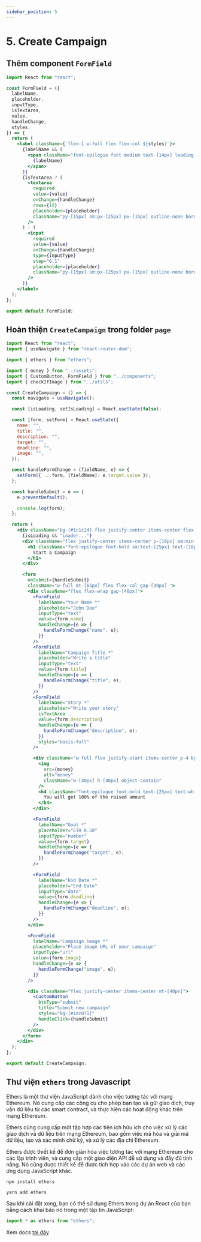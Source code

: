 ```yaml
---
sidebar_position: 5
---
```


# 5. Create Campaign

## Thêm component `FormField`

```jsx
import React from "react";

const FormField = ({
  labelName,
  placeholder,
  inputType,
  isTextArea,
  value,
  handleChange,
  styles,
}) => {
  return (
    <label className={`flex-1 w-full flex flex-col ${styles}`}>
      {labelName && (
        <span className="font-epilogue font-medium text-[14px] leading-[22px] text-[#808191] mb-[10px]">
          {labelName}
        </span>
      )}
      {isTextArea ? (
        <textarea
          required
          value={value}
          onChange={handleChange}
          rows={10}
          placeholder={placeholder}
          className="py-[15px] sm:px-[25px] px-[15px] outline-none border-[1px] border-[#3a3a43] bg-transparent font-epilogue text-white text-[14px] placeholder:text-[#4b5264] rounded-[10px] sm:min-w-[300px] "
        />
      ) : (
        <input
          required
          value={value}
          onChange={handleChange}
          type={inputType}
          step="0.1"
          placeholder={placeholder}
          className="py-[15px] sm:px-[25px] px-[15px] outline-none border-[1px] border-[#3a3a43] bg-transparent font-epilogue text-white text-[14px] placeholder:text-[#4b5264] rounded-[10px] sm:min-w-[300px]"
        />
      )}
    </label>
  );
};

export default FormField;
```

## Hoàn thiện `CreateCampaign` trong folder `page`

```jsx
import React from "react";
import { useNavigate } from "react-router-dom";

import { ethers } from "ethers";

import { money } from "../assets";
import { CustomButton, FormField } from "../components";
import { checkIfImage } from "../utils";

const CreateCampaign = () => {
  const navigate = useNavigate();

  const [isLoading, setIsLoading] = React.useState(false);

  const [form, setForm] = React.useState({
    name: "",
    title: "",
    description: "",
    target: "",
    deadline: "",
    image: "",
  });

  const handleFormChange = (fieldName, e) => {
    setForm({ ...form, [fieldName]: e.target.value });
  };

  const handleSubmit = e => {
    e.preventDefault();

    console.log(form);
  };

  return (
    <div className="bg-[#1c1c24] flex justify-center items-center flex-col rounded-[10px] sm:p-10 p-4">
      {isLoading && "Loader..."}
      <div className="flex justify-center items-center p-[16px] sm:min-w-[380px] bg-[#3a3a43] rounded-[10px]">
        <h1 className="font-epilogue font-bold sm:text-[25px] text-[18px] leading-[38px] text-white">
          Start a Campaign
        </h1>
      </div>

      <form
        onSubmit={handleSubmit}
        className="w-full mt-[65px] flex flex-col gap-[30px] ">
        <div className="flex flex-wrap gap-[40px]">
          <FormField
            labelName="Your Name *"
            placeholder="John Doe"
            inputType="text"
            value={form.name}
            handleChange={e => {
              handleFormChange("name", e);
            }}
          />
          <FormField
            labelName="Campaign Title *"
            placeholder="Write a title"
            inputType="text"
            value={form.title}
            handleChange={e => {
              handleFormChange("title", e);
            }}
          />
          <FormField
            labelName="Story *"
            placeholder="Write your story"
            isTextArea
            value={form.description}
            handleChange={e => {
              handleFormChange("description", e);
            }}
            styles="basis-full"
          />

          <div className="w-full flex justify-start items-center p-4 bg-[#8c6dfd] h-[120px] rounded-[10px]">
            <img
              src={money}
              alt="money"
              className="w-[40px] h-[40px] object-contain"
            />
            <h4 className="font-epilogue font-bold text-[25px] text-white ml-[20px]">
              You will get 100% of the raised amount
            </h4>
          </div>

          <FormField
            labelName="Goal *"
            placeholder="ETH 0.50"
            inputType="number"
            value={form.target}
            handleChange={e => {
              handleFormChange("target", e);
            }}
          />

          <FormField
            labelName="End Date *"
            placeholder="End Date"
            inputType="date"
            value={form.deadline}
            handleChange={e => {
              handleFormChange("deadline", e);
            }}
          />
        </div>

        <FormField
          labelName="Campaign image *"
          placeholder="Place image URL of your campaign"
          inputType="url"
          value={form.image}
          handleChange={e => {
            handleFormChange("image", e);
          }}
        />

        <div className="flex justify-center items-center mt-[40px]">
          <CustomButton
            btnType="submit"
            title="Submit new campaign"
            styles="bg-[#1dc071]"
            handleClick={handleSubmit}
          />
        </div>
      </form>
    </div>
  );
};

export default CreateCampaign;
```

## Thư viện `ethers` trong Javascript

Ethers là một thư viện JavaScript dành cho việc tương tác với mạng Ethereum. Nó cung cấp các công cụ cho phép bạn tạo và gửi giao dịch, truy vấn dữ liệu từ các smart contract, và thực hiện các hoạt động khác trên mạng Ethereum.

Ethers cũng cung cấp một tập hợp các tiện ích hữu ích cho việc xử lý các giao dịch và dữ liệu trên mạng Ethereum, bao gồm việc mã hóa và giải mã dữ liệu, tạo và xác minh chữ ký, và xử lý các địa chỉ Ethereum.

Ethers được thiết kế để đơn giản hóa việc tương tác với mạng Ethereum cho các lập trình viên, và cung cấp một giao diện API dễ sử dụng và đầy đủ tính năng. Nó cũng được thiết kế để được tích hợp vào các dự án web và các ứng dụng JavaScript khác.

```title="npm"
npm install ethers
```

```title="yarn"
yarn add ethers
```

Sau khi cài đặt xong, bạn có thể sử dụng Ethers trong dự án React của bạn bằng cách khai báo nó trong một tập tin JavaScript:

```jsx
import * as ethers from "ethers";
```

Xem docs [tại đây](https://docs.ethers.org/v5/getting-started/)
